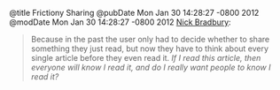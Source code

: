 @title Frictiony Sharing
@pubDate Mon Jan 30 14:28:27 -0800 2012
@modDate Mon Jan 30 14:28:27 -0800 2012
<a href="http://nick.typepad.com/blog/2012/01/the-friction-in-frictionless-sharing.html">Nick Bradbury</a>:

>Because in the past the user only had to decide whether to share something they just read, but now they have to think about every single article before they even read it. <em>If I read this article, then everyone will know I read it, and do I really want people to know I read it?</em>
